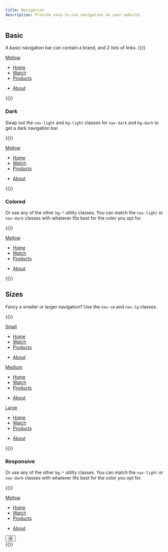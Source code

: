 ```yaml
---
title: Navigation
description: Provide easy-to-use navigation on your website.
---
```


## Basic
A basic navigation bar can contain a brand, and 2 lists of links.
{{<example>}}
<nav class="nav nav-light bg-light">
  <div class="container">
    <a class="nav-brand" href="#">Mellow</a>
    <ul class="nav-bar me-auto">
      <li class="nav-item">
        <a class="nav-link active" aria-current="page" href="#">Home</a>
      </li>
      <li class="nav-item">
        <a class="nav-link" href="#">Watch</a>
      </li>
      <li class="nav-item">
        <a class="nav-link" href="#">Products</a>
      </li>
    </ul>
    <ul class="nav-bar">
      <li class="nav-item">
        <a class="nav-link" href="#">About</a>
      </li>
    </ul>
  </div>
</nav>
{{</example>}}

### Dark
Swap out the `nav-light` and `bg-light` classes for `nav-dark` and `bg-dark` to get a dark navigation bar.

{{<example>}}
<nav class="nav nav-dark bg-dark">
  <div class="container">
    <a class="nav-brand" href="#">Mellow</a>
    <ul class="nav-bar me-auto">
      <li class="nav-item">
        <a class="nav-link active" aria-current="page" href="#">Home</a>
      </li>
      <li class="nav-item">
        <a class="nav-link" href="#">Watch</a>
      </li>
      <li class="nav-item">
        <a class="nav-link" href="#">Products</a>
      </li>
    </ul>
    <ul class="nav-bar">
      <li class="nav-item">
        <a class="nav-link" href="#">About</a>
      </li>
    </ul>
  </div>
</nav>
{{</example>}}

### Colored
Or use any of the other `bg-*` utility classes. You can match the `nav-light` or `nav-dark` classes with whatever fits best for the color you opt for.

{{<example>}}
<nav class="nav nav-dark bg-blue">
  <div class="container">
    <a class="nav-brand" href="#">Mellow</a>
    <ul class="nav-bar me-auto">
      <li class="nav-item">
        <a class="nav-link active" aria-current="page" href="#">Home</a>
      </li>
      <li class="nav-item">
        <a class="nav-link" href="#">Watch</a>
      </li>
      <li class="nav-item">
        <a class="nav-link" href="#">Products</a>
      </li>
    </ul>
    <ul class="nav-bar">
      <li class="nav-item">
        <a class="nav-link" href="#">About</a>
      </li>
    </ul>
  </div>
</nav>
{{</example>}}

## Sizes
Fancy a smaller or larger navigation? Use the `nav-sm` and `nav-lg` classes.

{{<example>}}
<nav class="nav nav-light bg-light nav-sm">
  <div class="container">
    <a class="nav-brand" href="#">Small</a>
    <ul class="nav-bar me-auto">
      <li class="nav-item">
        <a class="nav-link active" aria-current="page" href="#">Home</a>
      </li>
      <li class="nav-item">
        <a class="nav-link" href="#">Watch</a>
      </li>
      <li class="nav-item">
        <a class="nav-link" href="#">Products</a>
      </li>
    </ul>
    <ul class="nav-bar">
      <li class="nav-item">
        <a class="nav-link" href="#">About</a>
      </li>
    </ul>
  </div>
</nav>
<nav class="nav nav-light bg-light">
  <div class="container">
    <a class="nav-brand" href="#">Medium</a>
    <ul class="nav-bar me-auto">
      <li class="nav-item">
        <a class="nav-link active" aria-current="page" href="#">Home</a>
      </li>
      <li class="nav-item">
        <a class="nav-link" href="#">Watch</a>
      </li>
      <li class="nav-item">
        <a class="nav-link" href="#">Products</a>
      </li>
    </ul>
    <ul class="nav-bar">
      <li class="nav-item">
        <a class="nav-link" href="#">About</a>
      </li>
    </ul>
  </div>
</nav>
<nav class="nav nav-light bg-light nav-lg">
  <div class="container">
    <a class="nav-brand" href="#">Large</a>
    <ul class="nav-bar me-auto">
      <li class="nav-item">
        <a class="nav-link active" aria-current="page" href="#">Home</a>
      </li>
      <li class="nav-item">
        <a class="nav-link" href="#">Watch</a>
      </li>
      <li class="nav-item">
        <a class="nav-link" href="#">Products</a>
      </li>
    </ul>
    <ul class="nav-bar">
      <li class="nav-item">
        <a class="nav-link" href="#">About</a>
      </li>
    </ul>
  </div>
</nav>
{{</example>}}


### Responsive
Or use any of the other `bg-*` utility classes. You can match the `nav-light` or `nav-dark` classes with whatever fits best for the color you opt for.

{{<example>}}
<nav class="nav nav-dark bg-blue">
  <div class="container">
    <a class="nav-brand" href="#">Mellow</a>
    <div class="nav-collapse-md nav-collapse-end" tabindex="-1" id="navCollapse" aria-labelledby="navCollapseLabel">
      <div class="nav-collapse-body">
        <ul class="nav-bar me-auto">
          <li class="nav-item">
            <a class="nav-link active" aria-current="page" href="#">Home</a>
          </li>
          <li class="nav-item">
            <a class="nav-link" href="#">Watch</a>
          </li>
          <li class="nav-item">
            <a class="nav-link" href="#">Products</a>
          </li>
        </ul>
        <ul class="nav-bar">
          <li class="nav-item">
            <a class="nav-link" href="#">About</a>
          </li>
        </ul>
      </div>
    </div>
    <button class="nav-btn-expand d-md-none" type="button" data-mellow-toggle="offcanvas" data-mellow-target="#navCollapse">
      <svg xmlns="http://www.w3.org/2000/svg" viewBox="0 0 20 16" style="height: 1em;" fill="currentColor"><path d="M3.75 2a.75.75 0 0 0 0 1.5h12.5a.75.75 0 0 0 0-1.5H3.75ZM3 8c0-.41.34-.75.75-.75h12.5a.75.75 0 0 1 0 1.5H3.75A.75.75 0 0 1 3 8Zm0 5.25c0-.41.34-.75.75-.75h12.5a.75.75 0 0 1 0 1.5H3.75a.75.75 0 0 1-.75-.75Z"/></svg>
    </button>
  </div>
</nav>
{{</example>}}
